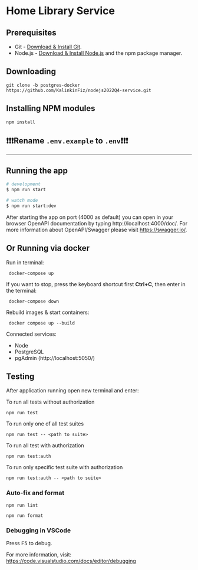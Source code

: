 # Home Library Service

## Prerequisites

- Git - [Download & Install Git](https://git-scm.com/downloads).
- Node.js - [Download & Install Node.js](https://nodejs.org/en/download/) and the npm package manager.

## Downloading

```
git clone -b postgres-docker https://github.com/KalinkinFiz/nodejs2022Q4-service.git
```

## Installing NPM modules

```
npm install
```

## ❗❗❗Rename `.env.example` to `.env`❗❗❗

---

## Running the app

```bash
# development
$ npm run start

# watch mode
$ npm run start:dev
```

After starting the app on port (4000 as default) you can open
in your browser OpenAPI documentation by typing http://localhost:4000/doc/.
For more information about OpenAPI/Swagger please visit https://swagger.io/.

## Or Running via docker

Run in terminal:

```
 docker-compose up
```

If you want to stop, press the keyboard shortcut first **Ctrl+C**, then enter in the terminal:

```
 docker-compose down
```

Rebuild images & start containers:

```
 docker compose up --build
```

Сonnected services:

- Node
- PostgreSQL
- pgAdmin (http://localhost:5050/)


## Testing

After application running open new terminal and enter:

To run all tests without authorization

```
npm run test
```

To run only one of all test suites

```
npm run test -- <path to suite>
```

To run all test with authorization

```
npm run test:auth
```

To run only specific test suite with authorization

```
npm run test:auth -- <path to suite>
```

### Auto-fix and format

```
npm run lint
```

```
npm run format
```

### Debugging in VSCode

Press <kbd>F5</kbd> to debug.

For more information, visit: https://code.visualstudio.com/docs/editor/debugging

